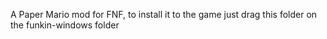 A Paper Mario mod for FNF, to install it to the game just drag this folder on the funkin-windows folder